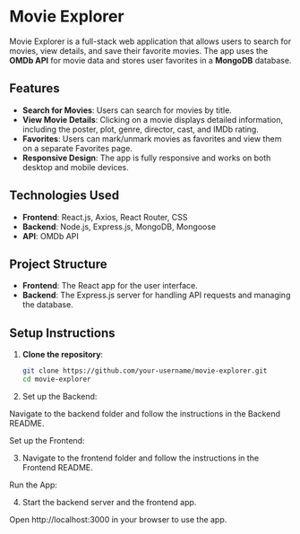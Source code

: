 # Movie Explorer

Movie Explorer is a full-stack web application that allows users to search for movies, view details, and save their favorite movies. The app uses the **OMDb API** for movie data and stores user favorites in a **MongoDB** database.

## Features

- **Search for Movies**: Users can search for movies by title.
- **View Movie Details**: Clicking on a movie displays detailed information, including the poster, plot, genre, director, cast, and IMDb rating.
- **Favorites**: Users can mark/unmark movies as favorites and view them on a separate Favorites page.
- **Responsive Design**: The app is fully responsive and works on both desktop and mobile devices.

## Technologies Used

- **Frontend**: React.js, Axios, React Router, CSS
- **Backend**: Node.js, Express.js, MongoDB, Mongoose
- **API**: OMDb API

## Project Structure

- **Frontend**: The React app for the user interface.
- **Backend**: The Express.js server for handling API requests and managing the database.

## Setup Instructions

1. **Clone the repository**:
   ```bash
   git clone https://github.com/your-username/movie-explorer.git
   cd movie-explorer
2. Set up the Backend:

Navigate to the backend folder and follow the instructions in the Backend README.

Set up the Frontend:

3. Navigate to the frontend folder and follow the instructions in the Frontend README.

Run the App:

4. Start the backend server and the frontend app.

Open http://localhost:3000 in your browser to use the app.   
